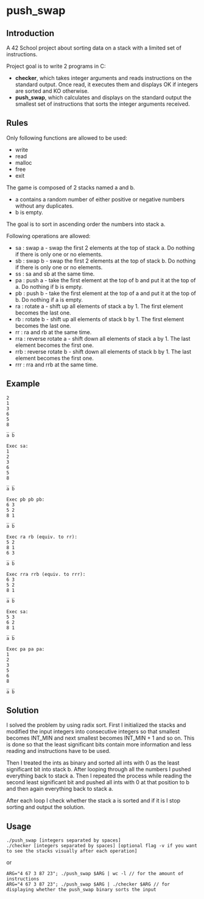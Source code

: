 # push_swap

## Introduction

A 42 School project about sorting data on a stack with a limited set of instructions.

Project goal is to write 2 programs in C:
- **checker**, which takes integer arguments and reads instructions on the standard output. Once read, it executes them and displays OK if integers are sorted and KO otherwise.
- **push_swap**, which calculates and displays on the standard output the smallest set of instructions that sorts the integer arguments received.

## Rules

Only following functions are allowed to be used:
- write
- read
- malloc
- free
- exit

The game is composed of 2 stacks named a and b.
- a contains a random number of either positive or negative numbers without any duplicates.
- b is empty.

The goal is to sort in ascending order the numbers into stack a.

Following operations are allowed:
- sa : swap a - swap the first 2 elements at the top of stack a. Do nothing if there is only one or no elements.
- sb : swap b - swap the first 2 elements at the top of stack b. Do nothing if there is only one or no elements.
- ss : sa and sb at the same time.
- pa : push a - take the first element at the top of b and put it at the top of a. Do nothing if b is empty.
- pb : push b - take the first element at the top of a and put it at the top of b. Do nothing if a is empty.
- ra : rotate a - shift up all elements of stack a by 1. The first element becomes the last one.
- rb : rotate b - shift up all elements of stack b by 1. The first element becomes the last one.
- rr : ra and rb at the same time.
- rra : reverse rotate a - shift down all elements of stack a by 1. The last element becomes the first one.
- rrb : reverse rotate b - shift down all elements of stack b by 1. The last element becomes the first one.
- rrr : rra and rrb at the same time.

## Example
```Init a and b:
2
1
3
6
5
8
_ _
a b

Exec sa:
1
2
3
6
5
8
_ _
a b

Exec pb pb pb:
6 3
5 2
8 1
_ _
a b

Exec ra rb (equiv. to rr):
5 2
8 1
6 3
_ _
a b

Exec rra rrb (equiv. to rrr):
6 3
5 2
8 1
_ _
a b

Exec sa:
5 3
6 2
8 1
_ _
a b

Exec pa pa pa:
1
2
3
5
6
8
_ _
a b
```
## Solution
I solved the problem by using radix sort. First I initialized the stacks and modified the input integers into consecutive integers so that smallest becomes INT_MIN and next smallest becomes INT_MIN + 1 and so on. This is done so that the least significant bits contain more information and less reading and instructions have to be used.

Then I treated the ints as binary and sorted all ints with 0 as the least significant bit into stack b. After looping through all the numbers I pushed everything back to stack a. Then I repeated the process while reading the second least significant bit and pushed all ints with 0 at that position to b and then again everything back to stack a.

After each loop I check whether the stack a is sorted and if it is I stop sorting and output the solution.

## Usage
```
./push_swap [integers separated by spaces]
./checker [integers separated by spaces] [optional flag -v if you want to see the stacks visually after each operation]
```
or
```
ARG="4 67 3 87 23"; ./push_swap $ARG | wc -l // for the amount of instructions
ARG="4 67 3 87 23"; ./push_swap $ARG | ./checker $ARG // for displaying whether the push_swap binary sorts the input
```
